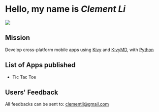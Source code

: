 # Hello, my name is *Clement Li*

![](https://photos.google.com/share/AF1QipMv_nLG22fUvN1DdesjjEsnvS-6Qu9Rko4O8uLdpoUs6OOCfro3KkVmWrctdiYUcw?key=OEJ1dmowMUlHTTB4ZEhObDg0LWJtMi1JVUgtdGRn)

## Mission
Develop cross-platform mobile apps using [Kivy](https://kivy.org/) and [KivyMD](https://kivymd.readthedocs.io/en/latest/), with [Python](https://www.python.org/)

## List of Apps published
- Tic Tac Toe

## Users' Feedback
All feedbacks can be sent to: <clementli@gmail.com>
